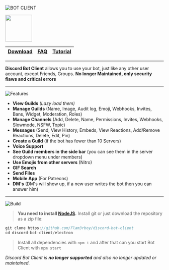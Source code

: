 ![BOT CLIENT](https://s12.directupload.net/images/200907/zcpxtyxp.png)

<div>
  <p>
    <a href="https://www.patreon.com/flam3rboy" data-patreon-widget-type="become-patron-button"><img src="https://c5.patreon.com/external/logo/become_a_patron_button@2x.png" width="85"></a>
  </p>
    

| [Download](https://github.com/Flam3rboy/discord-bot-client/releases/tag/3.1.0) | [FAQ](https://github.com/Flam3rboy/discord-bot-client/blob/master/FAQ.md) | [Tutorial](https://www.youtube.com/watch?v=AmKBFzJOMpY) |
| :---: | :---: | :---: |

</div>

---

**Discord Bot Client** allows you to use your bot, just like any other user account, except Friends, Groups. **No longer Maintained, only security flaws and critical errors**

---
![Features](https://s12.directupload.net/images/200907/9m8qldwi.png)
- **View Guilds** *(Lazy load them)*
- **Manage Guilds** (Name, Image, Audit log, Emoji, Webhooks, Invites, Bans, Widget, Moderation, Roles)
- **Manage Channels** (Add, Delete, Name, Permissions, Invites, Webhooks, Slowmode, NSFW, Topic)
- **Messages** (Send, View History, Embeds, View Reactions, Add/Remove Reactions, Delete, Edit, Pin)
- **Create a Guild** (if the bot has fewer than 10 Servers)
- **Voice Support**
- **See Guild members in the side bar** (you can see them in the server dropdown menu under members)
- **Use Emojis from other servers** (Nitro)
- **GIF Search**
- **Send Files**
- **Mobile App** (For Patreons)
- **DM's** (DM's will show up, if a new user writes the bot then you can answer him)

---

![Build](https://s12.directupload.net/images/200907/5j3544ai.png)

>  __You need to install [NodeJS](https://nodejs.org/en/download/).__ Install git or just download the repository as a zip file:

```js
git clone https://github.com/Flam3rboy/discord-bot-client
cd discord-bot-client/electron
```

>  Install all dependencies with ```npm i``` and after that can you start Bot Client with ```npm start```
>  


*Discord Bot Client is **no longer supported** and also no longer updated or maintained.*
